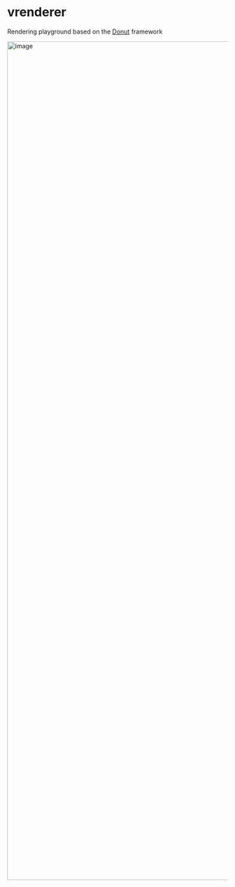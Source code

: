 # vrenderer
Rendering playground based on the [Donut](https://github.com/NVIDIAGameWorks/donut/) framework
 
<img width="1920" alt="image" src="https://github.com/Viictor/vrenderer/assets/5459196/123df760-2e8c-4b29-b138-ab1cc3124437">
